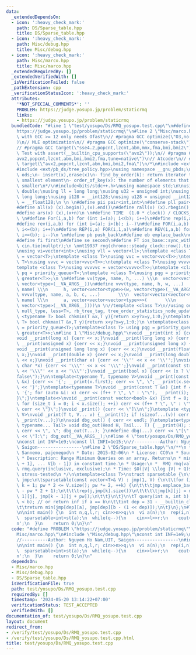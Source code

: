 ```yaml
---
data:
  _extendedDependsOn:
  - icon: ':heavy_check_mark:'
    path: DS/Sparse_table.hpp
    title: DS/Sparse_table.hpp
  - icon: ':heavy_check_mark:'
    path: Misc/debug.hpp
    title: Misc/debug.hpp
  - icon: ':heavy_check_mark:'
    path: Misc/marco.hpp
    title: Misc/marco.hpp
  _extendedRequiredBy: []
  _extendedVerifiedWith: []
  _isVerificationFailed: false
  _pathExtension: cpp
  _verificationStatusIcon: ':heavy_check_mark:'
  attributes:
    '*NOT_SPECIAL_COMMENTS*': ''
    PROBLEM: https://judge.yosupo.jp/problem/staticrmq
    links:
    - https://judge.yosupo.jp/problem/staticrmq
  bundledCode: "#line 1 \"test/yosupo/Ds/RMQ_yosupo.test.cpp\"\n#define PROBLEM \"\
    https://judge.yosupo.jp/problem/staticrmq\"\n#line 2 \"Misc/marco.hpp\"\n// Judges\
    \ with GCC >= 12 only needs Ofast\n// #pragma GCC optimize(\"O3,no-stack-protector,fast-math,unroll-loops,tree-vectorize\"\
    )\n// MLE optimization\n// #pragma GCC optimize(\"conserve-stack\")\n// Old judges\n\
    // #pragma GCC target(\"sse4.2,popcnt,lzcnt,abm,mmx,fma,bmi,bmi2\")\n// New judges.\
    \ Test with assert(__builtin_cpu_supports(\"avx2\"));\n// #pragma GCC target(\"\
    avx2,popcnt,lzcnt,abm,bmi,bmi2,fma,tune=native\")\n// Atcoder\n// #pragma GCC\
    \ target(\"avx2,popcnt,lzcnt,abm,bmi,bmi2,fma\")\n/*\n#include <ext/pb_ds/assoc_container.hpp>\n\
    #include <ext/pb_ds/tree_policy.hpp>\nusing namespace __gnu_pbds;\ntypedef tree<int,null_type,less<int>,rb_tree_tag,tree_order_statistics_node_update>\
    \ ods;\n- insert(x),erase(x)\n- find_by_order(k): return iterator to the k-th\
    \ smallest element\n- order_of_key(x): the number of elements that are strictly\
    \ smaller\n*/\n#include<bits/stdc++.h>\nusing namespace std;\n\nusing ld = long\
    \ double;\nusing ll = long long;\nusing u32 = unsigned int;\nusing u64 = unsigned\
    \ long long;\nusing i128 = __int128;\nusing u128 = unsigned __int128;\nusing f128\
    \ = __float128;\n \n \n#define pii pair<int,int>\n#define pll pair<ll,ll>\n \n\
    #define all(x) (x).begin(),(x).end()\n#define rall(x) (x).rbegin(),(x).rend()\n\
    #define ars(x) (x),(x+n)\n \n#define TIME  (1.0 * clock() / CLOCKS_PER_SEC)\n\
    \ \n#define For(i,a,b) for (int i=(a); i<(b); i++)\n#define rep(i,a) For(i,0,a)\n\
    #define rev(i,a,b) for (int i=(a); i>(b); i--)\n#define FOR(i,a,b) for (int i=(a);\
    \ i<=(b); i++)\n#define REP(i,a) FOR(i,1,a)\n#define REV(i,a,b) for (int i=(a);\
    \ i>=(b); i--)\n \n#define pb push_back\n#define eb emplace_back\n#define mp make_pair\n\
    #define fi first\n#define se second\n#define FT ios_base::sync_with_stdio(false);\
    \ cin.tie(nullptr);\n \nmt19937 rng(chrono::steady_clock::now().time_since_epoch().count());\n\
    \nusing vi=vector<int>;\nusing vll = vector<ll>;\ntemplate <class T>\nusing vc\
    \ = vector<T>;\ntemplate <class T>\nusing vvc = vector<vc<T>>;\ntemplate <class\
    \ T>\nusing vvvc = vector<vvc<T>>;\ntemplate <class T>\nusing vvvvc = vector<vvvc<T>>;\n\
    template <class T>\nusing vvvvvc = vector<vvvvc<T>>;\ntemplate <class T>\nusing\
    \ pq = priority_queue<T>;\ntemplate <class T>\nusing pqg = priority_queue<T, vector<T>,\
    \ greater<T>>;\n \n#define vv(type, name, h, ...) \\\n  vector<vector<type>> name(h,\
    \ vector<type>(__VA_ARGS__))\n#define vvv(type, name, h, w, ...)   \\\n  vector<vector<vector<type>>>\
    \ name( \\\n      h, vector<vector<type>>(w, vector<type>(__VA_ARGS__)))\n#define\
    \ vvvv(type, name, a, b, c, ...)       \\\n  vector<vector<vector<vector<type>>>>\
    \ name( \\\n      a, vector<vector<vector<type>>>(       \\\n             b, vector<vector<type>>(c,\
    \ vector<type>(__VA_ARGS__))))\n \n//template <class T>\n//using ods =\n//   tree<T,\
    \ null_type, less<T>, rb_tree_tag, tree_order_statistics_node_update>;\n \ntemplate\
    \ <typename T> bool chkmin(T &x,T y){return x>y?x=y,1:0;}\ntemplate <typename\
    \ T> bool chkmax(T &x,T y){return x<y?x=y,1:0;}\n \ntemplate<class T> using pq\
    \ = priority_queue<T>;\ntemplate<class T> using pqg = priority_queue<T, vector<T>,\
    \ greater<T>>;\n#line 1 \"Misc/debug.hpp\"\nvoid __print(int x) {cerr << x;}\n\
    void __print(long x) {cerr << x;}\nvoid __print(long long x) {cerr << x;}\nvoid\
    \ __print(unsigned x) {cerr << x;}\nvoid __print(unsigned long x) {cerr << x;}\n\
    void __print(unsigned long long x) {cerr << x;}\nvoid __print(float x) {cerr <<\
    \ x;}\nvoid __print(double x) {cerr << x;}\nvoid __print(long double x) {cerr\
    \ << x;}\nvoid __print(char x) {cerr << '\\'' << x << '\\'';}\nvoid __print(const\
    \ char *x) {cerr << '\\\"' << x << '\\\"';}\nvoid __print(const string &x) {cerr\
    \ << '\\\"' << x << '\\\"';}\nvoid __print(bool x) {cerr << (x ? \"true\" : \"\
    false\");}\n\ntemplate<typename T, typename V>\nvoid __print(const pair<T, V>\
    \ &x) {cerr << '{'; __print(x.first); cerr << \", \"; __print(x.second); cerr\
    \ << '}';}\ntemplate<typename T>\nvoid __print(const T &x) {int f = 0; cerr <<\
    \ '{'; for (auto &i: x) cerr << (f++ ? \", \" : \"\"), __print(i); cerr << \"\
    }\";}\ntemplate<>\nvoid __print(const vector<bool> &x) {int f = 0; cerr << '{';\
    \ for (size_t i = 0; i < x.size(); ++i) cerr << (f++ ? \", \" : \"\"), __print(x[i]);\
    \ cerr << \"}\";}\nvoid _print() {cerr << \"]\\n\";}\ntemplate <typename T, typename...\
    \ V>\nvoid _print(T t, V... v) {__print(t); if (sizeof...(v)) cerr << \", \";\
    \ _print(v...);}\n\nvoid dbg_out() { cerr << endl; }\ntemplate<typename Head,\
    \ typename... Tail> void dbg_out(Head H, Tail... T) { __print(H); if (sizeof...(T))\
    \ cerr << \", \"; dbg_out(T...); }\n#define dbg(...) cerr << \"[\" << #__VA_ARGS__\
    \ << \"]:\"; dbg_out(__VA_ARGS__);\n#line 4 \"test/yosupo/Ds/RMQ_yosupo.test.cpp\"\
    \nconst int INF=1e9;\nconst ll INFI=1e15;\n//----------Author: Nguyen Ho Nam,UIT,\
    \ Saigon-----------------\n#line 2 \"DS/Sparse_table.hpp\"\n/**\n * Author: Johan\
    \ Sannemo, pajenegod\n * Date: 2015-02-06\n * License: CC0\n * Source: Folklore\n\
    \ * Description: Range Minimum Queries on an array. Returns\n * min(V[a], V[a\
    \ + 1], ... V[b - 1]) in constant time.\n * Usage:\n *  RMQ rmq(values);\n * \
    \ rmq.query(inclusive, exclusive);\n * Time: $O(|V| \\log |V| + Q)$\n * Status:\
    \ stress-tested\n */\n\ntemplate<class T>\nstruct sparsetable {\n\tvector<vector<T>>\
    \ jmp;\n\tsparsetable(const vector<T>& V) : jmp(1, V) {\n\t\tfor (int pw = 1,\
    \ k = 1; pw * 2 <= V.size(); pw *= 2, ++k) {\n\t\t\tjmp.emplace_back(V.size()\
    \ - pw * 2 + 1);\n\t\t\trep(j,jmp[k].size())\n\t\t\t\tjmp[k][j] = min(jmp[k -\
    \ 1][j], jmp[k - 1][j + pw]);\n\t\t}\n\t}\n\tT query(int a, int b) {\n\t\tassert(a\
    \ < b); // or return inf if a == b\n\t\tint dep = 31 - __builtin_clz(b - a);\n\
    \t\treturn min(jmp[dep][a], jmp[dep][b - (1 << dep)]);\n\t}\n};\n#line 8 \"test/yosupo/Ds/RMQ_yosupo.test.cpp\"\
    \n\nint main() {\n  int n,q,l,r; cin>>n>>q;\n  vi a(n);\n  rep(i,n) cin>>a[i];\n\
    \  sparsetable<int>st(a);\n  while(q--){\n    cin>>l>>r;\n    cout<<st.query(l,r)<<'\\\
    n';\n  }\n    return 0;\n}\n"
  code: "#define PROBLEM \"https://judge.yosupo.jp/problem/staticrmq\"\n#include \"\
    Misc/marco.hpp\"\n#include \"Misc/debug.hpp\"\nconst int INF=1e9;\nconst ll INFI=1e15;\n\
    //----------Author: Nguyen Ho Nam,UIT, Saigon-----------------\n#include \"DS/Sparse_table.hpp\"\
    \n\nint main() {\n  int n,q,l,r; cin>>n>>q;\n  vi a(n);\n  rep(i,n) cin>>a[i];\n\
    \  sparsetable<int>st(a);\n  while(q--){\n    cin>>l>>r;\n    cout<<st.query(l,r)<<'\\\
    n';\n  }\n    return 0;\n}\n"
  dependsOn:
  - Misc/marco.hpp
  - Misc/debug.hpp
  - DS/Sparse_table.hpp
  isVerificationFile: true
  path: test/yosupo/Ds/RMQ_yosupo.test.cpp
  requiredBy: []
  timestamp: '2024-05-20 13:14:22+07:00'
  verificationStatus: TEST_ACCEPTED
  verifiedWith: []
documentation_of: test/yosupo/Ds/RMQ_yosupo.test.cpp
layout: document
redirect_from:
- /verify/test/yosupo/Ds/RMQ_yosupo.test.cpp
- /verify/test/yosupo/Ds/RMQ_yosupo.test.cpp.html
title: test/yosupo/Ds/RMQ_yosupo.test.cpp
---
```

